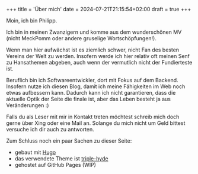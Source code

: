 +++
title = 'Über mich'
date = 2024-07-21T21:15:54+02:00
draft = true
+++

Moin, ich bin Philipp.

Ich bin in meinen Zwanzigern und komme aus dem wunderschönen MV (nicht MeckPomm oder andere gruselige Wortschöpfungen!).

Wenn man hier aufwächst ist es ziemlich schwer, nicht Fan des besten Vereins der Welt zu werden. Insofern werde ich hier relativ oft meinen Senf zu Hansathemen abgeben, auch wenn der vermutlich nicht der Fundierteste ist.

Beruflich bin ich Softwareentwickler, dort mit Fokus auf dem Backend. Insofern nutze ich diesen Blog, damit ich meine Fähigkeiten im Web noch etwas aufbessern kann. Dadurch kann ich nicht garantieren, dass die aktuelle Optik der Seite die finale ist, aber das Leben besteht ja aus Veränderungen :)

Falls du als Leser mit mir in Kontakt treten möchtest schreib mich doch gerne über Xing oder eine Mail an. Solange du mich nicht um Geld bittest versuche ich dir auch zu antworten.

Zum Schluss noch ein paar Sachen zu dieser Seite:

- gebaut mit [Hugo](https://gohugo.io/)
- das verwendete Theme ist  [triple-hyde](https://themes.gohugo.io/themes/triple-hyde/)
- gehostet auf GitHub Pages (WIP)
